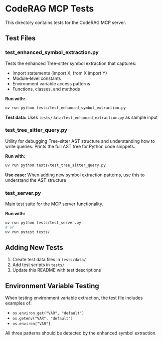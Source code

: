# CodeRAG MCP Tests

This directory contains tests for the CodeRAG MCP server.

## Test Files

### test_enhanced_symbol_extraction.py
Tests the enhanced Tree-sitter symbol extraction that captures:
- Import statements (import X, from X import Y)
- Module-level constants
- Environment variable access patterns
- Functions, classes, and methods

**Run with:**
```bash
uv run python tests/test_enhanced_symbol_extraction.py
```

**Test data:** Uses `tests/data/test_enhanced_extraction.py` as sample input

### test_tree_sitter_query.py
Utility for debugging Tree-sitter AST structure and understanding how to write queries.
Prints the full AST tree for Python code snippets.

**Run with:**
```bash
uv run python tests/test_tree_sitter_query.py
```

**Use case:** When adding new symbol extraction patterns, use this to understand the AST structure

### test_server.py
Main test suite for the MCP server functionality.

**Run with:**
```bash
uv run python tests/test_server.py
# or
uv run pytest tests/
```

## Adding New Tests

1. Create test data files in `tests/data/`
2. Add test scripts in `tests/`
3. Update this README with test descriptions

## Environment Variable Testing

When testing environment variable extraction, the test file includes examples of:
- `os.environ.get("VAR", "default")`
- `os.getenv("VAR", "default")`
- `os.environ["VAR"]`

All three patterns should be detected by the enhanced symbol extraction.